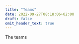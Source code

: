 ```yaml
---
title: "Teams"
date: 2022-09-27T08:18:06+02:00
draft: false
omit_header_text: true
---
```


The teams
